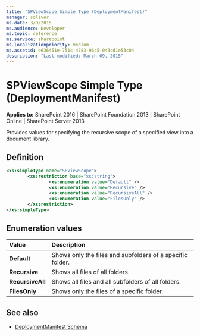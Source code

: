 ```yaml
---
title: "SPViewScope Simple Type (DeploymentManifest)"
manager: soliver
ms.date: 3/9/2015
ms.audience: Developer
ms.topic: reference
ms.service: sharepoint
ms.localizationpriority: medium
ms.assetid: e636451e-751c-4783-96c5-043cd1e53c04
description: "Last modified: March 09, 2015"
---
```


# SPViewScope Simple Type (DeploymentManifest)

**Applies to:** SharePoint 2016 | SharePoint Foundation 2013 | SharePoint Online | SharePoint Server 2013  
  
Provides values for specifying the recursive scope of a specified view into a document library.

## Definition

```XML
<xs:simpleType name="SPViewScope">
        <xs:restriction base="xs:string">
                <xs:enumeration value="Default" />
                <xs:enumeration value="Recursive" />
                <xs:enumeration value="RecursiveAll" />
                <xs:enumeration value="FilesOnly" />
        </xs:restriction>
</xs:simpleType>

```

## Enumeration values

|**Value**|**Description**|
|:-----|:-----|
|**Default** <br/> |Shows only the files and subfolders of a specific folder.  <br/> |
|**Recursive** <br/> |Shows all files of all folders.  <br/> |
|**RecursiveAll** <br/> |Shows all files and all subfolders of all folders.  <br/> |
|**FilesOnly** <br/> |Shows only the files of a specific folder.  <br/> |
   
## See also

- [DeploymentManifest Schema](deploymentmanifest-schema.md)

